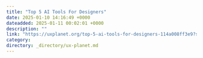 ```yaml
---
title: "Top 5 AI Tools For Designers"
date: 2025-01-10 14:16:49 +0000
dateadded: 2025-01-11 00:02:01 +0000
description: ""
link: "https://uxplanet.org/top-5-ai-tools-for-designers-114a008ff3e9?source=rss----819cc2aaeee0---4"
category:
directory: _directory/ux-planet.md
---
```

